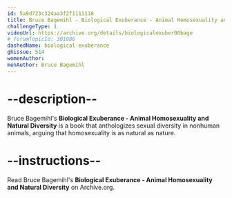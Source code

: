```yaml
---
id: 5a9d723c324aa3f2f1111118
title: Bruce Bagemihl - Biological Exuberance - Animal Homosexuality and Natural Diversity
challengeType: 1
videoUrl: https://archive.org/details/biologicalexuber00bage
# forumTopicId: 301086
dashedName: biological-exuberance
ghissue: 514
womenAuthor: 
menAuthor: Bruce Bagemihl
---
```


# --description--

Bruce Bagemihl's __Biological Exuberance - Animal Homosexuality and Natural Diversity__ is a book that anthologizes sexual diversity in nonhuman animals, arguing that homosexuality is as natural as nature.

# --instructions--

Read Bruce Bagemihl's __Biological Exuberance - Animal Homosexuality and Natural Diversity__ on Archive.org.